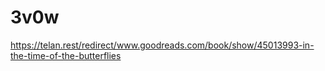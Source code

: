 # 3v0w
https://telan.rest/redirect/www.goodreads.com/book/show/45013993-in-the-time-of-the-butterflies
